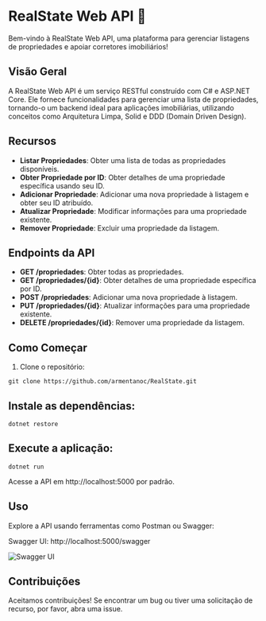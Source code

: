 # RealState Web API 🏡

Bem-vindo à RealState Web API, uma plataforma para gerenciar listagens de propriedades e apoiar corretores imobiliários! 

## Visão Geral

A RealState Web API é um serviço RESTful construído com C# e ASP.NET Core. Ele fornece funcionalidades para gerenciar uma lista de propriedades, tornando-o um backend ideal para aplicações imobiliárias, utilizando conceitos como Arquitetura Limpa, Solid e DDD (Domain Driven Design). 

## Recursos

- **Listar Propriedades**: Obter uma lista de todas as propriedades disponíveis.
- **Obter Propriedade por ID**: Obter detalhes de uma propriedade específica usando seu ID.
- **Adicionar Propriedade**: Adicionar uma nova propriedade à listagem e obter seu ID atribuído.
- **Atualizar Propriedade**: Modificar informações para uma propriedade existente.
- **Remover Propriedade**: Excluir uma propriedade da listagem.

## Endpoints da API

- **GET /propriedades**: Obter todas as propriedades.
- **GET /propriedades/{id}**: Obter detalhes de uma propriedade específica por ID.
- **POST /propriedades**: Adicionar uma nova propriedade à listagem.
- **PUT /propriedades/{id}**: Atualizar informações para uma propriedade existente.
- **DELETE /propriedades/{id}**: Remover uma propriedade da listagem.

## Como Começar

1. Clone o repositório:

```
git clone https://github.com/armentanoc/RealState.git
```

## Instale as dependências:

```
dotnet restore
```

## Execute a aplicação:

```
dotnet run
```

Acesse a API em http://localhost:5000 por padrão. 

## Uso

Explore a API usando ferramentas como Postman ou Swagger:

Swagger UI: http://localhost:5000/swagger

![Swagger UI](https://github.com/armentanoc/RealState/assets/88147887/d15a0277-4396-44c6-bbb0-d2cd3d443f9e)

## Contribuições

Aceitamos contribuições! Se encontrar um bug ou tiver uma solicitação de recurso, por favor, abra uma issue.

